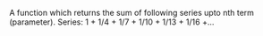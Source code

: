A function which returns the sum of following series upto nth term (parameter).
Series: 1 + 1/4 + 1/7 + 1/10 + 1/13 + 1/16 +...

